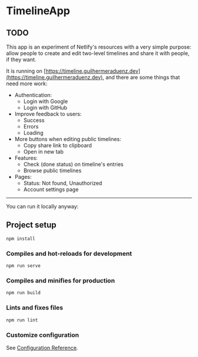 # TimelineApp

## TODO

This app is an experiment of Netlify's resources with a very simple purpose: allow people to create and edit two-level timelines and share it with people, if they want.

It is running on [https://timeline.guilhermeraduenz.dev](https://timeline.guilhermeraduenz.dev), and there are some things that need more work:

- Authentication:
  - Login with Google
  - Login with GitHub
- Improve feedback to users:
  - Success
  - Errors
  - Loading
- More buttons when editing public timelines:
  - Copy share link to clipboard
  - Open in new tab
- Features:
  - Check (done status) on timeline's entries
  - Browse public timelines
- Pages:
  - Status: Not found, Unauthorized
  - Account settings page

---

You can run it locally anyway:

## Project setup
```
npm install
```

### Compiles and hot-reloads for development
```
npm run serve
```

### Compiles and minifies for production
```
npm run build
```

### Lints and fixes files
```
npm run lint
```

### Customize configuration
See [Configuration Reference](https://cli.vuejs.org/config/).
